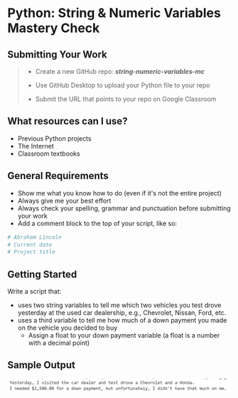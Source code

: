 
# Python: String & Numeric Variables Mastery Check

## Submitting Your Work

> - Create a new GitHub repo: ***string-numeric-variables-mc***
>
> - Use GitHub Desktop to upload your Python file to your repo
>
> - Submit the URL that points to your repo on Google Classroom

## What resources can I use?

- Previous Python projects
- The Internet
- Classroom textbooks

## General Requirements

- Show me what you know how to do (even if it's not the entire project)
- Always give me your best effort
- Always check your spelling, grammar and punctuation before submitting your work
- Add a comment block to the top of your script, like so:

```python
# Abraham Lincoln
# Current date
# Project title
```

## Getting Started

Write a script that:

- uses two string variables to tell me which two vehicles you test drove yesterday at the used car dealership, e.g., Chevrolet, Nissan, Ford, etc.
- uses a third variable to tell me how much of a down payment you made on the vehicle you decided to buy
    - Assign a float to your down payment variable (a float is a number with a decimal point)
 
## Sample Output
![Sample output](sample-output.png)


